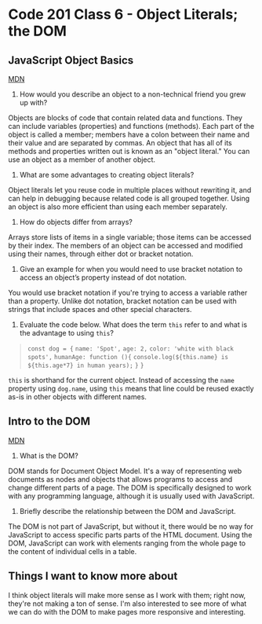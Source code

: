 # Code 201 Class 6 - Object Literals; the DOM

## JavaScript Object Basics

[MDN](https://developer.mozilla.org/en-US/docs/Learn/JavaScript/Objects/Basics)

1. How would you describe an object to a non-technical friend you grew up with?

Objects are blocks of code that contain related data and functions. They can include variables (properties) and functions (methods). Each part of the object is called a member; members have a colon between their name and their value and are separated by commas. An object that has all of its methods and properties written out is known as an "object literal." You can use an object as a member of another object.

1. What are some advantages to creating object literals?

Object literals let you reuse code in multiple places without rewriting it, and can help in debugging because related code is all grouped together. Using an object is also more efficient than using each member separately.

1. How do objects differ from arrays?

Arrays store lists of items in a single variable; those items can be accessed by their index. The members of an object can be accessed and modified using their names, through either dot or bracket notation.

1. Give an example for when you would need to use bracket notation to access an object’s property instead of dot notation.

You would use bracket notation if you're trying to access a variable rather than a property. Unlike dot notation, bracket notation can be used with strings that include spaces and other special characters.

1. Evaluate the code below. What does the term `this` refer to and what is the advantage to using `this`?

> `const dog = {`
> `name: 'Spot',`
> `age: 2,`
> `color: 'white with black spots',`
> `humanAge: function (){`
> `console.log(${this.name} is ${this.age*7} in human years);`
> `}`
> `}`

`this` is shorthand for the current object. Instead of accessing the `name` property using `dog.name`, using `this` means that line could be reused exactly as-is in other objects with different names.

## Intro to the DOM

[MDN](https://developer.mozilla.org/en-US/docs/Web/API/Document_Object_Model/Introduction)

1. What is the DOM?

DOM stands for Document Object Model. It's a way of representing web documents as nodes and objects that allows programs to access and change different parts of a page. The DOM is specifically designed to work with any programming language, although it is usually used with JavaScript.

1. Briefly describe the relationship between the DOM and JavaScript.

The DOM is not part of JavaScript, but without it, there would be no way for JavaScript to access specific parts parts of the HTML document. Using the DOM, JavaScript can work with elements ranging from the whole page to the content of individual cells in a table.

## Things I want to know more about

I think object literals will make more sense as I work with them; right now, they're not making a ton of sense. I'm also interested to see more of what we can do with the DOM to make pages more responsive and interesting.
